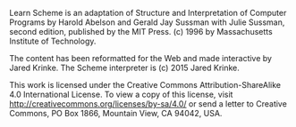 Learn Scheme is an adaptation of Structure and Interpretation of Computer Programs by Harold Abelson and Gerald Jay Sussman with Julie Sussman, second edition, published by the MIT Press. (c) 1996 by Massachusetts Institute of Technology.

The content has been reformatted for the Web and made interactive by Jared Krinke. The Scheme interpreter is (c) 2015 Jared Krinke.

This work is licensed under the Creative Commons Attribution-ShareAlike 4.0 International License. To view a copy of this license, visit http://creativecommons.org/licenses/by-sa/4.0/ or send a letter to Creative Commons, PO Box 1866, Mountain View, CA 94042, USA.

